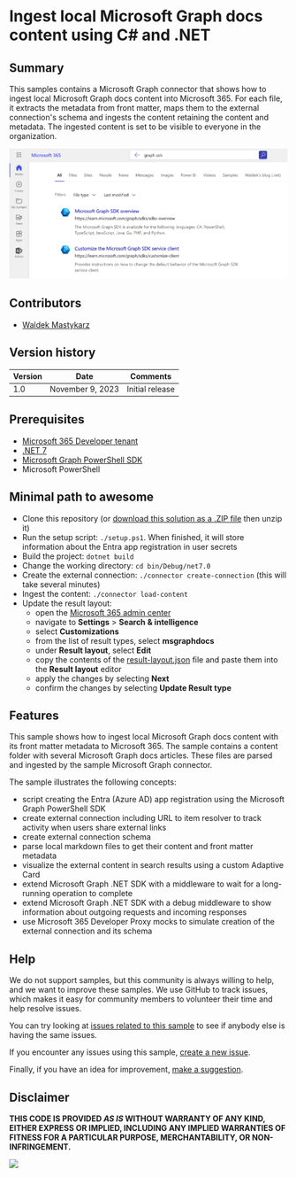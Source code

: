 # Ingest local Microsoft Graph docs content using C# and .NET

## Summary

This samples contains a Microsoft Graph connector that shows how to ingest local Microsoft Graph docs content into Microsoft 365. For each file, it extracts the metadata from front matter, maps them to the external connection's schema and ingests the content retaining the content and metadata. The ingested content is set to be visible to everyone in the organization.

![Microsoft Graph docs displayed in Microsoft Search search results](assets/screenshot.png)

## Contributors

- [Waldek Mastykarz](https://github.com/waldekmastykarz)

## Version history

Version|Date|Comments
-------|----|--------
1.0|November 9, 2023|Initial release

## Prerequisites

- [Microsoft 365 Developer tenant](https://developer.microsoft.com/microsoft-365/dev-program)
- [.NET 7](https://dotnet.microsoft.com/download/dotnet/7.0)
- [Microsoft Graph PowerShell SDK](https://learn.microsoft.com/powershell/microsoftgraph/installation?view=graph-powershell-1.0)
- Microsoft PowerShell

## Minimal path to awesome

- Clone this repository (or [download this solution as a .ZIP file](https://pnp.github.io/download-partial/?url=https://github.com/pnp/graph-connectors-samples/tree/main/samples/dotnet-csharp-graphdocs) then unzip it)
- Run the setup script: `./setup.ps1`. When finished, it will store information about the Entra app registration in user secrets
- Build the project: `dotnet build`
- Change the working directory: `cd bin/Debug/net7.0`
- Create the external connection: `./connector create-connection` (this will take several minutes)
- Ingest the content: `./connector load-content`
- Update the result layout:
  - open the [Microsoft 365 admin center](https://admin.microsoft.com)
  - navigate to **Settings** > **Search & intelligence**
  - select **Customizations**
  - from the list of result types, select **msgraphdocs**
  - under **Result layout**, select **Edit**
  - copy the contents of the [result-layout.json](result-layout.json) file and paste them into the **Result layout** editor
  - apply the changes by selecting **Next**
  - confirm the changes by selecting **Update Result type**

## Features

This sample shows how to ingest local Microsoft Graph docs content with its front matter metadata to Microsoft 365. The sample contains a content folder with several Microsoft Graph docs articles. These files are parsed and ingested by the sample Microsoft Graph connector.

The sample illustrates the following concepts:

- script creating the Entra (Azure AD) app registration using the Microsoft Graph PowerShell SDK
- create external connection including URL to item resolver to track activity when users share external links
- create external connection schema
- parse local markdown files to get their content and front matter metadata
- visualize the external content in search results using a custom Adaptive Card
- extend Microsoft Graph .NET SDK with a middleware to wait for a long-running operation to complete
- extend Microsoft Graph .NET SDK with a debug middleware to show information about outgoing requests and incoming responses
- use Microsoft 365 Developer Proxy mocks to simulate creation of the external connection and its schema

## Help

We do not support samples, but this community is always willing to help, and we want to improve these samples. We use GitHub to track issues, which makes it easy for  community members to volunteer their time and help resolve issues.

You can try looking at [issues related to this sample](https://github.com/pnp/graph-connectors-samples/issues?q=label%3A%22sample%3A%dotnet-csharp-graphdocs%22) to see if anybody else is having the same issues.

If you encounter any issues using this sample, [create a new issue](https://github.com/pnp/graph-connectors-samples/issues/new).

Finally, if you have an idea for improvement, [make a suggestion](https://github.com/pnp/graph-connectors-samples/issues/new).

## Disclaimer

**THIS CODE IS PROVIDED *AS IS* WITHOUT WARRANTY OF ANY KIND, EITHER EXPRESS OR IMPLIED, INCLUDING ANY IMPLIED WARRANTIES OF FITNESS FOR A PARTICULAR PURPOSE, MERCHANTABILITY, OR NON-INFRINGEMENT.**

![](https://m365-visitor-stats.azurewebsites.net/SamplesGallery/pnp-graph-connector-dotnet-csharp-graphdocs)
